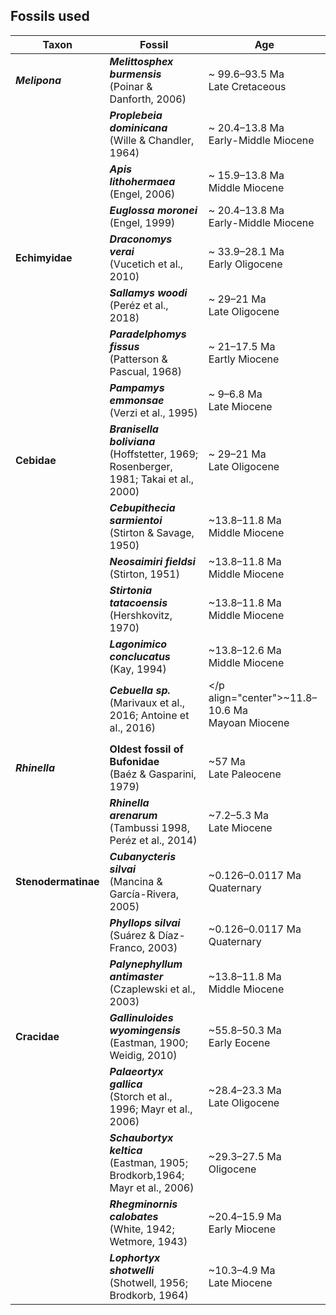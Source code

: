 
## <b>Fossils used</b>

Taxon | Fossil | Age 
------|--------|----
<b>_Melipona_</b> | <b>_Melittosphex burmensis_</b></br>(Poinar & Danforth, 2006) | ~ 99.6–93.5 Ma</br>Late Cretaceous
<span class="tab"> | <b>_Proplebeia dominicana_</b></br>(Wille & Chandler, 1964) | ~ 20.4–13.8 Ma</br>Early-Middle Miocene
<span class="tab"> | <b>_Apis lithohermaea_</b></br> (Engel, 2006) | ~ 15.9–13.8 Ma</br> Middle Miocene
<span class="tab"> | <b>_Euglossa moronei_</b></br> (Engel, 1999) | ~ 20.4–13.8 Ma</br>Early-Middle Miocene
<b>Echimyidae</b> | <b>_Draconomys verai_</b></br>(Vucetich et al., 2010) | ~ 33.9–28.1 Ma</br>Early Oligocene
<span class="tab"> |<b>_Sallamys woodi_</b></br> (Peréz et al., 2018) | ~ 29–21 Ma</br>Late Oligocene
<span class="tab"> |<b>_Paradelphomys fissus_</b></br> (Patterson & Pascual, 1968) | ~ 21–17.5 Ma</br> Eartly Miocene
<span class="tab"> |<b>_Pampamys emmonsae_</b></br> (Verzi et al., 1995)  | ~ 9–6.8 Ma</br> Late Miocene
<b>Cebidae</b> | <b>_Branisella boliviana_</b></br> (Hoffstetter, 1969; Rosenberger, 1981; Takai et al., 2000) | ~ 29–21 Ma </br> Late Oligocene
<span class="tab"> |<b>_Cebupithecia sarmientoi_</b></br> (Stirton & Savage, 1950) | ~13.8–11.8 Ma </br> Middle Miocene
<span class="tab"> |<b>_Neosaimiri fieldsi_</b></br> (Stirton, 1951) | ~13.8–11.8 Ma </br> Middle Miocene
<span class="tab"> |<b>_Stirtonia tatacoensis_</b></br> (Hershkovitz, 1970) | ~13.8–11.8 Ma </br> Middle Miocene
<span class="tab"> |<b>_Lagonimico conclucatus_</b></br> (Kay, 1994) | ~13.8–12.6 Ma </br> Middle Miocene
<span class="tab"> |<b>_Cebuella sp._</b></br> (Marivaux et al., 2016; Antoine et al., 2016) | </p align="center">~11.8–10.6 Ma </br> Mayoan Miocene</p>
<b>_Rhinella_</b> |<b>Oldest fossil of Bufonidae</b></br> (Baéz & Gasparini, 1979) | ~57 Ma </br> Late Paleocene
<span class="tab"> |<b>_Rhinella arenarum_</b></br> (Tambussi 1998, Peréz et al., 2014) | ~7.2–5.3 Ma </br> Late Miocene
<b>Stenodermatinae</b> |<b>_Cubanycteris silvai_</b></br> (Mancina & García-Rivera, 2005) |  ~0.126–0.0117 Ma </br> Quaternary
<span class="tab"> |<b>_Phyllops silvai_</b></br> (Suárez & Díaz-Franco, 2003) | ~0.126–0.0117 Ma </br> Quaternary
<span class="tab"> |<b>_Palynephyllum antimaster_</b></br> (Czaplewski et al., 2003) | ~13.8–11.8 Ma </br> Middle Miocene
<b>Cracidae</b> |<b>_Gallinuloides wyomingensis_</b></br> (Eastman, 1900; Weidig, 2010)| ~55.8–50.3 Ma</br>Early Eocene
<span class="tab"> |<b>_Palaeortyx gallica_</b></br> (Storch et al., 1996; Mayr et al., 2006) | ~28.4–23.3 Ma</br>Late Oligocene
<span class="tab"> |<b>_Schaubortyx keltica_</b></br> (Eastman, 1905; Brodkorb,1964; Mayr et al., 2006) | ~29.3–27.5 Ma</br>Oligocene
<span class="tab"> |<b>_Rhegminornis calobates_</b></br> (White, 1942; Wetmore, 1943) | ~20.4–15.9 Ma</br>Early Miocene
<span class="tab"> |<b>_Lophortyx shotwelli_</b></br> (Shotwell, 1956; Brodkorb, 1964) | ~10.3–4.9 Ma</br>Late Miocene


